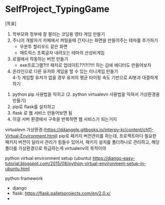 # SelfProject_TypingGame

[목표]
1) 학부모와 정부에 잘 팔리는 코딩용 영타 게임 만들기
2) 주니어 개발자가 카페에서 켜뒀을때 간지나는 화면을 만들어주는 테마를 추가하기
    - 우분투 할리우드 같은 화면
    - 매트릭스 초록글자 내려오는 테마의 산성비게임
3) 로컬에서 작동하는 버전 만들기
    - exe프로그램?!!! 패치로 업데이트??!?!?!!! 하는 김에 에디터도 만들어보자
4) 온라인으로 다른 유저와 게임을 할 수 있는 미니게임 만들기 <br>
4-1) 게임할 유저가 없을 경우 유저의 평균 타이핑 속도 기반으로 AI봇과 대결하게 하기



1. python pip 사용법을 익히고 
(2. python virtualevn 사용법을 익혀서 가상환경을 만들기)
3. pip로 flask를 설치하고 
4. flask 로 웹 서비스 만들어보면 됨 
5. 이걸 서버 환경에서 구축을 반복하면 웹 서비스가 되는거지 

virtualevn 가상환경:(https://ddanggle.gitbooks.io/interpy-kr/content/ch11-Virtual-Environment.html)
pip로 패키지 버전관리를 하는데, 
프로젝트마다 필요한 패키지 버전이 달라서 관리가 힘들수 있어서, 
패키지 설치를 폴더하나로 관리하고, 해당 폴더를 가상환경으로 취급하는게 
virtualenv의 목적이야

python virtual environment setup (ubuntu)
https://django-easy-tutorial.blogspot.com/2015/08/python-virtual-environment-setup-in-ubuntu.html

python framework
- django
- flask: https://flask.palletsprojects.com/en/2.0.x/
- 
